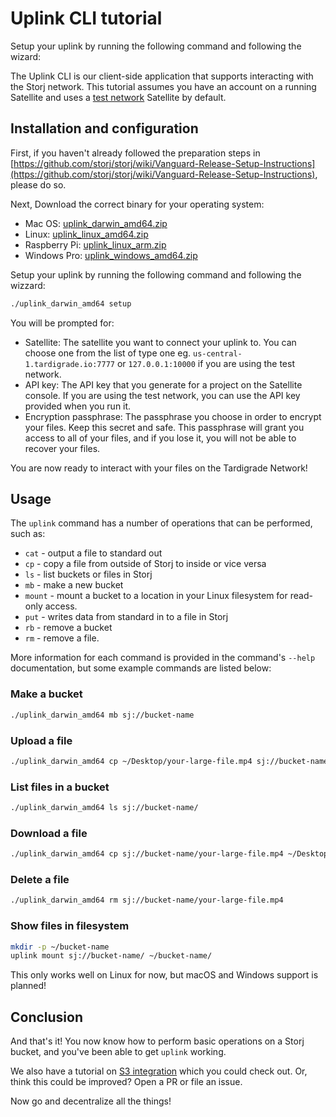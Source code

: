 # Uplink CLI tutorial

Setup your uplink by running the following command and following the wizard:

The Uplink CLI is our client-side application that supports interacting with the Storj network. This tutorial assumes you have an account on a running Satellite and uses a [test network](https://github.com/storj/docs/tree/543f364e6ede7e9046e2dfc35ac55ce6df33dcc1/Test-network/README.md) Satellite by default.

## Installation and configuration

First, if you haven't already followed the preparation steps in [https://github.com/storj/storj/wiki/Vanguard-Release-Setup-Instructions](https://github.com/storj/storj/wiki/Vanguard-Release-Setup-Instructions), please do so.

Next, Download the correct binary for your operating system:

* Mac OS: [uplink\_darwin\_amd64.zip](https://storj-v3-alpha-builds.storage.googleapis.com/ab7f561-v0.14.4-go1.12.5/uplink_darwin_amd64.zip)
* Linux: [uplink\_linux\_amd64.zip](https://storj-v3-alpha-builds.storage.googleapis.com/ab7f561-v0.14.4-go1.12.5/uplink_linux_amd64.zip)
* Raspberry Pi: [uplink\_linux\_arm.zip](https://storj-v3-alpha-builds.storage.googleapis.com/ab7f561-v0.14.4-go1.12.5/uplink_linux_arm.zip)
* Windows Pro: [uplink\_windows\_amd64.zip](https://storj-v3-alpha-builds.storage.googleapis.com/ab7f561-v0.14.4-go1.12.5/uplink_windows_amd64.exe.zip)

Setup your uplink by running the following command and following the wizzard:

```bash
./uplink_darwin_amd64 setup
```

You will be prompted for:

* Satellite: The satellite you want to connect your uplink to. You can choose one from the list of type one eg. `us-central-1.tardigrade.io:7777` or `127.0.0.1:10000` if you are using the test network.
* API key: The API key that you generate for a project on the Satellite console. If you are using the test network, you can use the API key provided when you run it.
* Encryption passphrase: The passphrase you choose in order to encrypt your files. Keep this secret and safe. This passphrase will grant you access to all of your files, and if you lose it, you will not be able to recover your files. 

You are now ready to interact with your files on the Tardigrade Network!

## Usage

The `uplink` command has a number of operations that can be performed, such as:

* `cat` - output a file to standard out
* `cp` - copy a file from outside of Storj to inside or vice versa
* `ls` - list buckets or files in Storj
* `mb` - make a new bucket
* `mount` - mount a bucket to a location in your Linux filesystem for read-only access.
* `put` - writes data from standard in to a file in Storj
* `rb` - remove a bucket
* `rm` - remove a file.

More information for each command is provided in the command's `--help` documentation, but some example commands are listed below:

### Make a bucket

```bash
./uplink_darwin_amd64 mb sj://bucket-name
```

### Upload a file

```bash
./uplink_darwin_amd64 cp ~/Desktop/your-large-file.mp4 sj://bucket-name
```

### List files in a bucket

```bash
./uplink_darwin_amd64 ls sj://bucket-name/
```

### Download a file

```bash
./uplink_darwin_amd64 cp sj://bucket-name/your-large-file.mp4 ~/Desktop/your-large-file.mp4
```

### Delete a file

```bash
./uplink_darwin_amd64 rm sj://bucket-name/your-large-file.mp4
```

### Show files in filesystem

```bash
mkdir -p ~/bucket-name
uplink mount sj://bucket-name/ ~/bucket-name/
```

This only works well on Linux for now, but macOS and Windows support is planned!

## Conclusion

And that's it! You now know how to perform basic operations on a Storj bucket, and you've been able to get `uplink` working.

We also have a tutorial on [S3 integration](https://github.com/storj/docs/blob/master/S3-Gateway.md) which you could check out. Or, think this could be improved? Open a PR or file an issue.

Now go and decentralize all the things!

